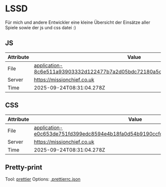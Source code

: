 # LSSD

Für mich und andere Entwickler eine kleine Übersicht der Einsätze aller Spiele sowie der js und css datei :)

<!-- automated -->

## JS

| Attribute | Value                                                                                                                                                                                                |
| --------- | ---------------------------------------------------------------------------------------------------------------------------------------------------------------------------------------------------- |
| File      | [application-8c6e511a93903332d122477b7a2d05bdc72180a5d4a8bf9af6a3976829ca65f8.js](https://missionchief.co.uk/assets/application-8c6e511a93903332d122477b7a2d05bdc72180a5d4a8bf9af6a3976829ca65f8.js) |
| Server    | https://missionchief.co.uk                                                                                                                                                                           |
| Time      | 2025-09-24T08:31:04.278Z                                                                                                                                                                             |

## CSS

| Attribute | Value                                                                                                                                                                                                  |
| --------- | ------------------------------------------------------------------------------------------------------------------------------------------------------------------------------------------------------ |
| File      | [application-e0c653de751fd399edc8594e4b18fa0d54b9190ccfdc5d7811d2750cb790cf54.css](https://missionchief.co.uk/assets/application-e0c653de751fd399edc8594e4b18fa0d54b9190ccfdc5d7811d2750cb790cf54.css) |
| Server    | https://missionchief.co.uk                                                                                                                                                                             |
| Time      | 2025-09-24T08:31:04.278Z                                                                                                                                                                               |

## Pretty-print

Tool: [prettier](https://prettier.io)
Options: [.prettierrc.json](./.prettierrc.json)

<!-- /automated -->
